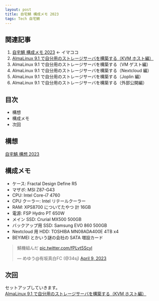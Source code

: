```yaml
---
layout: post
title: 自宅鯖 構成メモ 2023
tags: Tech 自宅鯖
---
```


## 関連記事

1. [自宅鯖 構成メモ 2023](../../../2023/04/12/01.html) ← イマココ
2. [AlmaLinux 9.1 で自分用のストレージサーバを構築する（KVM ホスト編）](../../../2023/04/16/01.html)
3. AlmaLinux 9.1 で自分用のストレージサーバを構築する（VM ゲスト編）
4. AlmaLinux 9.1 で自分用のストレージサーバを構築する（Nextcloud 編）
5. AlmaLinux 9.1 で自分用のストレージサーバを構築する（Joplin 編）
6. AlmaLinux 9.1 で自分用のストレージサーバを構築する（外部公開編）

## 目次

- 構想
- 構成メモ
- 次回

## 構想

[自宅鯖 構想 2023](../../../2023/04/15/01.html)

## 構成メモ

- ケース: Fractal Design Define R5
- マザボ: MSI Z87-G43
- CPU: Intel Core-i7 4760
- CPU クーラー: Intel リテールクーラー
- RAM: XPS8700 についてたやつ 計 16GB
- 電源: FSP Hydro PT 650W
- メイン SSD: Crurial MX500 500GB
- バックアップ用 SSD: Samsung EVO 860 500GB
- Nextcloud 用 HDD: TOSHIBA MN08ADA400E 4TB x4
- BEYIMEI とかいう謎の会社の SATA 増設カード

<blockquote class="twitter-tweet"><p lang="ja" dir="ltr">鯖機組んだ <a href="https://t.co/fPLvt5Scyl">pic.twitter.com/fPLvt5Scyl</a></p>&mdash; めゆう@有坂真白FC (@34sj) <a href="https://twitter.com/34sj/status/1645041166210187264?ref_src=twsrc%5Etfw">April 9, 2023</a></blockquote> <script async src="https://platform.twitter.com/widgets.js" charset="utf-8"></script>

## 次回

セットアップしていきます。  
[AlmaLinux 9.1 で自分用のストレージサーバを構築する（KVM ホスト編）](../../../2023/04/16/01.html)
